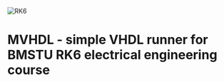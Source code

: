![RK6](https://github.com/AAOleynikov/MVHDL/assets/157613831/19e7d8c5-7ebb-46ea-9561-be825d3d8943)
# MVHDL - simple VHDL runner for BMSTU RK6 electrical engineering course 




